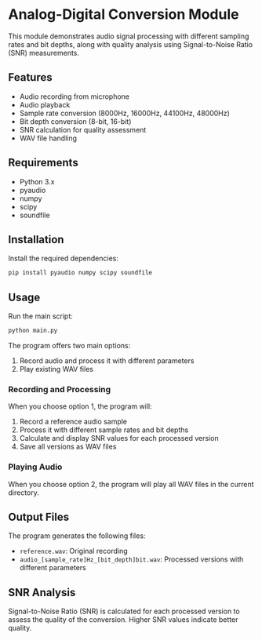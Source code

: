# Analog-Digital Conversion Module

This module demonstrates audio signal processing with different sampling rates and bit depths, along with quality analysis using Signal-to-Noise Ratio (SNR) measurements.

## Features

- Audio recording from microphone
- Audio playback
- Sample rate conversion (8000Hz, 16000Hz, 44100Hz, 48000Hz)
- Bit depth conversion (8-bit, 16-bit)
- SNR calculation for quality assessment
- WAV file handling

## Requirements

- Python 3.x
- pyaudio
- numpy
- scipy
- soundfile

## Installation

Install the required dependencies:
```bash
pip install pyaudio numpy scipy soundfile
```

## Usage

Run the main script:
```bash
python main.py
```

The program offers two main options:
1. Record audio and process it with different parameters
2. Play existing WAV files

### Recording and Processing

When you choose option 1, the program will:
1. Record a reference audio sample
2. Process it with different sample rates and bit depths
3. Calculate and display SNR values for each processed version
4. Save all versions as WAV files

### Playing Audio

When you choose option 2, the program will play all WAV files in the current directory.

## Output Files

The program generates the following files:
- `reference.wav`: Original recording
- `audio_[sample_rate]Hz_[bit_depth]bit.wav`: Processed versions with different parameters

## SNR Analysis

Signal-to-Noise Ratio (SNR) is calculated for each processed version to assess the quality of the conversion. Higher SNR values indicate better quality. 